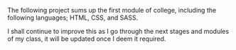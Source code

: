 The following project sums up the first module of college, including the following languages; HTML, CSS, and SASS.

I shall continue to improve this as I go through the next stages and modules of my class, it will be updated once I deem it required.
